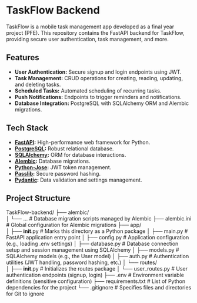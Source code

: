 # TaskFlow Backend

TaskFlow is a mobile task management app developed as a final year project (PFE). This repository contains the FastAPI backend for TaskFlow, providing secure user authentication, task management, and more.

## Features

- **User Authentication:** Secure signup and login endpoints using JWT.
- **Task Management:** CRUD operations for creating, reading, updating, and deleting tasks.
- **Scheduled Tasks:** Automated scheduling of recurring tasks.
- **Push Notifications:** Endpoints to trigger reminders and notifications.
- **Database Integration:** PostgreSQL with SQLAlchemy ORM and Alembic migrations.

## Tech Stack

- **[FastAPI](https://fastapi.tiangolo.com/):** High-performance web framework for Python.
- **[PostgreSQL](https://www.postgresql.org/):** Robust relational database.
- **[SQLAlchemy](https://www.sqlalchemy.org/):** ORM for database interactions.
- **[Alembic](https://alembic.sqlalchemy.org/):** Database migrations.
- **[Python-Jose](https://github.com/mpdavis/python-jose):** JWT token management.
- **[Passlib](https://passlib.readthedocs.io/):** Secure password hashing.
- **[Pydantic](https://pydantic-docs.helpmanual.io/):** Data validation and settings management.

## Project Structure
TaskFlow-backend/
├── alembic/                
│   └── ...                # Database migration scripts managed by Alembic
├── alembic.ini            # Global configuration for Alembic migrations
├── app/                   
│   ├── __init__.py        # Marks this directory as a Python package
│   ├── main.py            # FastAPI application entry point
│   ├── config.py          # Application configuration (e.g., loading .env settings)
│   ├── database.py        # Database connection setup and session management using SQLAlchemy
│   ├── models.py          # SQLAlchemy models (e.g., the User model)
│   ├── auth.py            # Authentication utilities (JWT handling, password hashing, etc.)
│   └── routes/            
│         ├── __init__.py  # Initializes the routes package
│         └── user_routes.py  # User authentication endpoints (signup, login)
├── .env                   # Environment variable definitions (sensitive configuration)
├── requirements.txt       # List of Python dependencies for the project
└── .gitignore             # Specifies files and directories for Git to ignore

